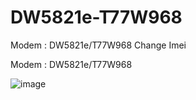 # DW5821e-T77W968
Modem : DW5821e/T77W968 Change Imei


Modem : DW5821e/T77W968


![image](https://github.com/Sincan2/DW5821e-T77W968/assets/6367413/76ddb9b0-5edd-4102-a7ef-529dc3d36550)
